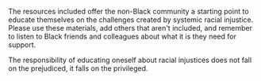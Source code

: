 The resources included offer the non-Black community a starting point to educate themselves on the challenges created by systemic racial injustice. Please use these materials, add others that aren't included, and remember to listen to Black friends and colleagues about what it is they need for support. 

The responsibility of educating oneself about racial injustices does not fall on the prejudiced, it falls on the privileged.
